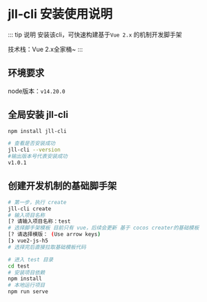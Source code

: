 # jll-cli 安装使用说明

::: tip 说明
安装该cli，可快速构建基于`Vue 2.x` 的机制开发脚手架

技术栈：Vue 2.x全家桶~
:::

## 环境要求
node版本：`v14.20.0`

## 全局安装 jll-cli
``` sh
npm install jll-cli

# 查看是否安装成功
jll-cli --version
#输出版本号代表安装成功
v1.0.1
```

## 创建开发机制的基础脚手架
``` sh
# 第一步，执行 create
jll-cli create
# 输入项目名称
[? 请输入项目名称：test
# 选择脚手架模板 目前只有 vue，后续会更新 基于 cocos creater的基础模板
[? 请选择模版： (Use arrow keys)
[❯ vue2-js-h5
# 选择完后直接拉取基础模板代码

# 进入 test 目录
cd test
# 安装项目依赖
npm install
# 本地运行项目
npm run serve
```